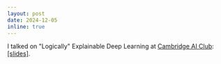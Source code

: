 ```yaml
---
layout: post
date: 2024-12-05
inline: true
---
```


I talked on "Logically" Explainable Deep Learning at <a rel="external nofollow" href="https://www.milner.cam.ac.uk/ai-club/" target="_blank">Cambridge AI Club</a>: <a rel="external nofollow" href="assets/pdf/XDL_AIClub2024.pdf" target="_blank">[slides]</a>.


